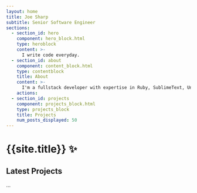 ```yaml
---
layout: home
title: Joe Sharp
subtitle: Senior Software Engineer
sections:
  - section_id: hero
    component: hero_block.html
    type: heroblock
    content: >-
      I write code everyday.
  - section_id: about
    component: content_block.html
    type: contentblock
    title: About
    content: >-
      I'm a fullstack developer with expertise in Ruby, SublimeText, Unix/Linux and a variety of knowledge on other technologies & programming languages. 🩷💜💙
    actions:
  - section_id: projects
    component: projects_block.html
    type: projects_block
    title: Projects
    num_posts_displayed: 50
---
```


# {{site.title}} ✨

## Latest Projects
...
